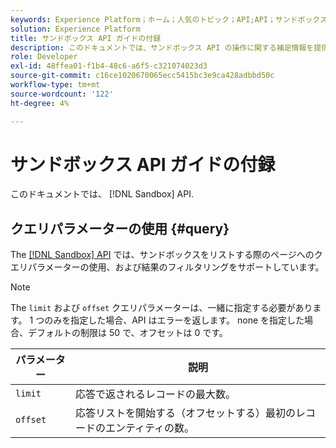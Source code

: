 ```yaml
---
keywords: Experience Platform；ホーム；人気のトピック；API;API；サンドボックス；サンドボックス；サンドボックス
solution: Experience Platform
title: サンドボックス API ガイドの付録
description: このドキュメントでは、サンドボックス API の操作に関する補足情報を提供します。
role: Developer
exl-id: 48ffea01-f1b4-48c6-a6f5-c321074023d3
source-git-commit: c16ce1020670065ecc5415bc3e9ca428adbbd50c
workflow-type: tm+mt
source-wordcount: '122'
ht-degree: 4%

---
```


# サンドボックス API ガイドの付録

このドキュメントでは、 [!DNL Sandbox] API.

## クエリパラメーターの使用 {#query}

The [[!DNL Sandbox] API](https://www.adobe.io/experience-platform-apis/references/sandbox) では、サンドボックスをリストする際のページへのクエリパラメーターの使用、および結果のフィルタリングをサポートしています。

>[!NOTE]
>
>The `limit` および `offset` クエリパラメーターは、一緒に指定する必要があります。 1 つのみを指定した場合、API はエラーを返します。 none を指定した場合、デフォルトの制限は 50 で、オフセットは 0 です。

| パラメーター | 説明 |
| --- | --- |
| `limit` | 応答で返されるレコードの最大数。 |
| `offset` | 応答リストを開始する（オフセットする）最初のレコードのエンティティの数。 |
